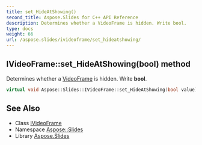 ```yaml
---
title: set_HideAtShowing()
second_title: Aspose.Slides for C++ API Reference
description: Determines whether a VideoFrame is hidden. Write bool.
type: docs
weight: 66
url: /aspose.slides/ivideoframe/set_hideatshowing/
---
```

## IVideoFrame::set_HideAtShowing(bool) method


Determines whether a [VideoFrame](../../videoframe/) is hidden. Write **bool**.

```cpp
virtual void Aspose::Slides::IVideoFrame::set_HideAtShowing(bool value)=0
```

## See Also

* Class [IVideoFrame](../)
* Namespace [Aspose::Slides](../../)
* Library [Aspose.Slides](../../../)